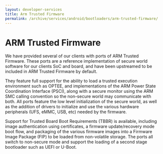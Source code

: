 ```yaml
---
layout: developer-services
title: Arm Trusted Firmware
permalink: /archive/services/android/bootloaders/arm-trusted-firmware/
---
```

# ARM Trusted Firmware

We have provided several of our clients with ports of ARM Trusted Firmware. These ports are a reference implementation of secure world software for our clients SoC and board, and have been upstreamed to be included in ARM Trusted Firmware by default.

They feature full support for the ability to load a trusted execution environment such as OPTEE, and implementations of the ARM Power State Coordination Interface (PSCI), along with a secure monitor using the ARM SMC calling convention so the non-secure world may communicate with both.  All ports feature the low level initialization of the secure world, as well as the addition of drivers to initialize and use the various hardware peripherals (UFS, eMMC, USB, etc) needed by the firmware.

Support for Trusted Board Boot Requirements (TBBR) is available, including image authentication using certificates, a firmware update/recovery mode boot flow, and packaging of the various firmware images into a Firmware Image Package (FIP) to be loaded from non-volatile storage. The ports all switch to non-secure mode and support the loading of a second stage bootloader such as UEFI or U-Boot.
